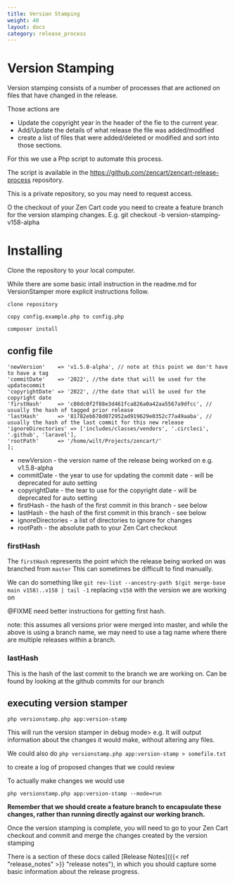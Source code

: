 ```yaml
---
title: Version Stamping
weight: 40
layout: docs
category: release_process
---
```

# Version Stamping

Version stamping consists of a number of processes that are actioned on files that have 
changed in the release.

Those actions are 

 + Update the copyright year in the header of the fie to the current year.
 + Add/Update the details of what release the file was added/modified
 + create a list of files that were added/deleted or modified and sort into those sections.

For this we use a Php script to automate this process.

The script is available in the https://github.com/zencart/zencart-release-process repository.

This is a private repository, so you may need to request access.

O the checkout of your Zen Cart code you need to create a feature branch for the version stamping changes.
E.g. git checkout -b version-stamping-v158-alpha


# Installing

Clone the repository to your local computer.

While there are some basic intall instruction in the readme.md for VersionStamper
more explicit instructions follow.

`clone repository`

`copy config.example.php to config.php`

`composer install`

## config file

```return  [
'newVersion'    => 'v1.5.8-alpha', // note at this point we don't have to have a tag
'commitDate'    => '2022', //the date that will be used for the updatecommit
'copyrightDate' => '2022', //the date that will be used for the copyright date
'firstHash'     => 'c80dc0f2f88e3d461fca826a0a42aa5567a9dfcc', // usually the hash of tagged prior release
'lastHash'      => '81782eb678d072952ad919629e0352c77a49aaba', // usually the hash of the last commit for this new release
'ignoreDirectories' => ['includes/classes/vendors', '.circleci', '.github', 'laravel'],
'rootPath'      => '/home/wilt/Projects/zencart/'
];
```

+ newVersion - the version name of the release being worked on e.g. v1.5.8-alpha
+ commitDate - the year to use for updating the commit date - will be deprecated for auto setting
+ copyrightDate - the tear to use for the copyright date  - will be deprecated for auto setting
+ firstHash - the hash of the first commit in this branch - see below
+ lastHash - the hash of the first commit in this branch - see below
+ ignoreDirectories - a list of directories to ignore for changes
+ rootPath - the absolute path to your Zen Cart checkout

### firstHash

The `firstHash` represents the point which the release being worked on was branched from `master`
This can sometimes be difficult to find manually.

We can do something like
`git rev-list --ancestry-path $(git merge-base main v158)..v158 | tail -1`
replacing `v158` with the version we are working on

@FIXME need better instructions for getting first hash.


note: this assumes all versions prior were merged into master, and while the above is using a branch name, we may need to use a tag name
where there are multiple releases within a branch.

### lastHash

This is the hash of the last commit to the branch we are working on.
Can be found by looking at the github commits for our branch

## executing version stamper

`php versionstamp.php app:version-stamp`

This will run the version stamper in debug mode>
e.g. It will output information about the changes it would make, without altering any files.

We could also do
`php versionstamp.php app:version-stamp > somefile.txt`

to create a log of proposed changes that we could review

To actually make changes we would use

`php versionstamp.php app:version-stamp --mode=run`

**Remember that we should create a feature branch to encapsulate these changes, rather
than running directly against our working branch.**

Once the version stamping is complete, you will need to go to your Zen Cart checkout and 
commit and merge the changes created by the version stamping

There is a section of these docs called [Release Notes]({{< ref "release_notes" >}} "release notes"), in which you should capture some
basic information about the release progress.
